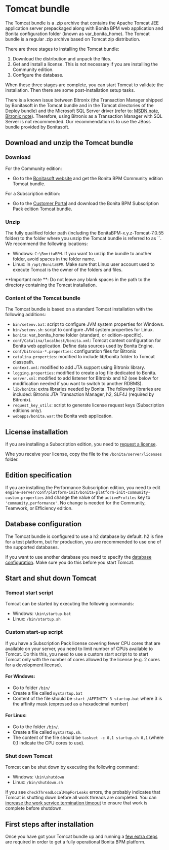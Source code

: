 # Tomcat bundle

The Tomcat bundle is a .zip archive that contains the Apache Tomcat JEE application server prepackaged along with Bonita BPM web application and Bonita configuration folder (known as var\_bonita\_home). 
The Tomcat bundle is a regular .zip archive based on Tomcat zip distribution.

There are three stages to installing the Tomcat bundle:

1. Download the distribution and unpack the files.
2. Get and install a license. This is not necessary if you are installing the Community edition.
3. Configure the database.

When these three stages are complete, you can start Tomcat to validate the installation. Then there are some post-installation setup tasks.

There is a known issue between Bitronix (the Transaction Manager shipped by Bonitasoft in the Tomcat bundle and in the Tomcat directories of the Deploy bundle) and the Microsoft SQL Server driver
(refer to: [MSDN note](https://msdn.microsoft.com/en-us/library/aa342335.aspx), [Bitronix note](http://bitronix-transaction-manager.10986.n7.nabble.com/Failed-to-recover-SQL-Server-Restart-td148.html)).
Therefore, using Bitronix as a Transaction Manager with SQL Server is not recommended. Our recommendation is to use the JBoss bundle provided by Bonitasoft.

## Download and unzip the Tomcat bundle

### Download

For the Community edition:

* Go to the [Bonitasoft website](http://www.bonitasoft.com/downloads) and get the Bonita BPM Community edition Tomcat bundle.

For a Subscription edition:

* Go to the [Customer Portal](https://customer.bonitasoft.com/download/request) and download the Bonita BPM Subscription Pack edition Tomcat bundle.

### Unzip

The fully qualified folder path (including the BonitaBPM-x.y.z-Tomcat-7.0.55 folder) to the folder where you unzip the Tomcat bundle is referred to as ``. We recommend the following locations: 

* Windows: `C:\BonitaBPM`. If you want to unzip the bundle to another folder, avoid spaces in the folder name. 
* Linux: in `/opt/BonitaBPM`. Make sure that Linux user account used to execute Tomcat is the owner of the folders and files.

**Important note **: Do not leave any blank spaces in the path to the directory containing the Tomcat installation.

### Content of the Tomcat bundle

The Tomcat bundle is based on a standard Tomcat installation with the following additions:

* `bin/setenv.bat`: script to configure JVM system properties for Windows.
* `bin/setenv.sh`: script to configure JVM system properties for Linux.
* `bonita`: var\_bonita\_home folder (standard, or edition-specific).
* `conf/Catalina/localhost/bonita.xml`: Tomcat context configuration for Bonita web application. Define data sources used by Bonita Engine.
* `conf/bitronix-*.properties`: configuration files for Bitronix
* `catalina.properties`: modified to include lib/bonita folder to Tomcat classpath.
* `context.xml`: modified to add JTA support using Bitronix library.
* `logging.properties`: modified to create a log file dedicated to Bonita.
* `server.xml`: modified to add listener for Bitronix and h2 (see below for modification needed if you want to switch to another RDBMS).
* `lib/bonita`: extra libraries needed by Bonita. The following libraries are included: Bitronix JTA Transaction Manager, h2, SLF4J (required by Bitronix).
* `request_key_utils`: script to generate license request keys (Subscription editions only).
* `webapps/bonita.war`: the Bonita web application.

## License installation

If you are installing a Subscription edition, you need to [request a license](licenses.md). 

Whe you receive your license, copy the file to the `/bonita/server/licenses` folder.

## Edition specification

If you are installing the Performance Subscription edition, 
you need to edit `engine-server/conf/platform-init/bonita-platform-init-community-custom.properties`
and change the value of the `activeProfiles` key to `'community,performance'`. No change is needed for the Community, Teamwork, or Efficiency edition.

## Database configuration

The Tomcat bundle is configured to use a h2 database by default. h2 is fine for a test platform, but for production, you are recommended to use one of the supported databases. 

If you want to use another database you need to specify the [database configuration](database-configuration.md). Make sure you do this before you start Tomcat.

## Start and shut down Tomcat

### Tomcat start script

Tomcat can be started by executing the following commands:

* Windows: `\bin\startup.bat`
* Linux: `/bin/startup.sh`

### Custom start-up script

If you have a Subscription Pack license covering fewer CPU cores that are available on your server, you need to limit number of CPUs available to Tomcat. 
Do this this, you need to use a custom start script to to start Tomcat only with the number of cores allowed by the license (e.g. 2 cores for a development license).

#### For Windows:

* Go to folder `/bin/`
* Create a file called `mystartup.bat`
* Content of the file should be `start /AFFINITY 3 startup.bat` where 3 is the affinity mask (expressed as a hexadecimal number)

#### For Linux:

* Go to the folder `/bin/`.
* Create a file called `mystartup.sh`. 
* The content of the file should be `taskset -c 0,1 startup.sh 0,1` (where 0,1 indicate the CPU cores to use).

### Shut down Tomcat

Tomcat can be shut down by executing the following command:

* Windows: `\bin\shutdown`
* Linux: `/bin/shutdown.sh`

If you see `checkThreadLocalMapForLeaks` errors, the probably indicates that Tomcat is shutting down before all work threads are completed. 
You can [increase the work service termination timeout](performance-tuning.md) to ensure that work is complete before shutdown. 

## First steps after installation

Once you have got your Tomcat bundle up and running a [few extra steps](first-steps-after-setup.md) are required in order to get a fully operational Bonita BPM platform.
